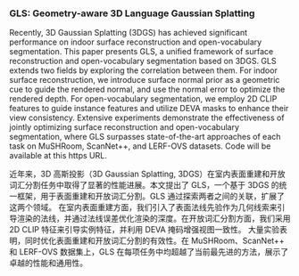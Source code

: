 ### GLS: Geometry-aware 3D Language Gaussian Splatting

Recently, 3D Gaussian Splatting (3DGS) has achieved significant performance on indoor surface reconstruction and open-vocabulary segmentation. This paper presents GLS, a unified framework of surface reconstruction and open-vocabulary segmentation based on 3DGS. GLS extends two fields by exploring the correlation between them. For indoor surface reconstruction, we introduce surface normal prior as a geometric cue to guide the rendered normal, and use the normal error to optimize the rendered depth. For open-vocabulary segmentation, we employ 2D CLIP features to guide instance features and utilize DEVA masks to enhance their view consistency. Extensive experiments demonstrate the effectiveness of jointly optimizing surface reconstruction and open-vocabulary segmentation, where GLS surpasses state-of-the-art approaches of each task on MuSHRoom, ScanNet++, and LERF-OVS datasets. Code will be available at this https URL.

近年来，3D 高斯投影（3D Gaussian Splatting, 3DGS）在室内表面重建和开放词汇分割任务中取得了显著的性能进展。本文提出了 GLS，一个基于 3DGS 的统一框架，用于表面重建和开放词汇分割。GLS 通过探索两者之间的关联，扩展了这两个领域。
在室内表面重建方面，我们引入了表面法线先验作为几何线索来引导渲染的法线，并通过法线误差优化渲染的深度。在开放词汇分割方面，我们采用 2D CLIP 特征来引导实例特征，并利用 DEVA 掩码增强视图一致性。
大量实验表明，同时优化表面重建和开放词汇分割的有效性。在 MuSHRoom、ScanNet++ 和 LERF-OVS 数据集上，GLS 在每项任务中均超越了当前最先进的方法，展示了卓越的性能和通用性。
